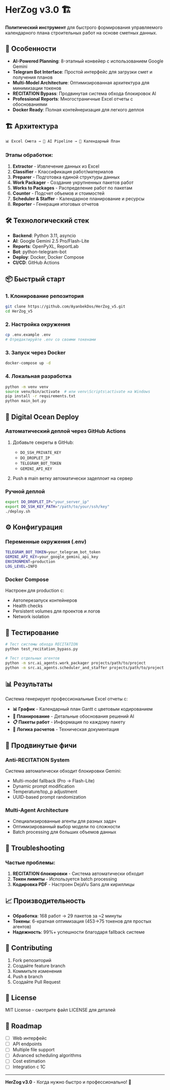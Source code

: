 # HerZog v3.0 🏗️

**Политический инструмент** для быстрого формирования управляемого календарного плана строительных работ на основе сметных данных.

## 🚀 Особенности

- **AI-Powered Planning**: 8-этапный конвейер с использованием Google Gemini
- **Telegram Bot Interface**: Простой интерфейс для загрузки смет и получения планов  
- **Multi-Model Architecture**: Оптимизированная архитектура для минимизации токенов
- **RECITATION Bypass**: Продвинутая система обхода блокировок AI
- **Professional Reports**: Многостраничные Excel отчеты с обоснованиями
- **Docker Ready**: Полная контейнеризация для легкого деплоя

## 🏗️ Архитектура

```
📊 Excel Смета → 🤖 AI Pipeline → 📅 Календарный План
```

### Этапы обработки:
1. **Extractor** - Извлечение данных из Excel
2. **Classifier** - Классификация работ/материалов  
3. **Preparer** - Подготовка единой структуры данных
4. **Work Packager** - Создание укрупненных пакетов работ
5. **Works to Packages** - Распределение работ по пакетам
6. **Counter** - Подсчет объемов и стоимостей
7. **Scheduler & Staffer** - Календарное планирование и ресурсы
8. **Reporter** - Генерация итоговых отчетов

## 🛠️ Технологический стек

- **Backend**: Python 3.11, asyncio
- **AI**: Google Gemini 2.5 Pro/Flash-Lite
- **Reports**: OpenPyXL, ReportLab
- **Bot**: python-telegram-bot
- **Deploy**: Docker, Docker Compose
- **CI/CD**: GitHub Actions

## 📦 Быстрый старт

### 1. Клонирование репозитория
```bash
git clone https://github.com/AyanbekDos/HerZog_v5.git
cd HerZog_v5
```

### 2. Настройка окружения
```bash
cp .env.example .env
# Отредактируйте .env со своими токенами
```

### 3. Запуск через Docker
```bash
docker-compose up -d
```

### 4. Локальная разработка
```bash
python -m venv venv
source venv/bin/activate  # или venv\Scripts\activate на Windows
pip install -r requirements.txt
python main_bot.py
```

## 🌊 Digital Ocean Deploy

### Автоматический деплой через GitHub Actions
1. Добавьте секреты в GitHub:
   - `DO_SSH_PRIVATE_KEY`
   - `DO_DROPLET_IP` 
   - `TELEGRAM_BOT_TOKEN`
   - `GEMINI_API_KEY`

2. Push в main ветку автоматически задеплоит на сервер

### Ручной деплой
```bash
export DO_DROPLET_IP="your_server_ip"
export DO_SSH_KEY_PATH="/path/to/your/ssh/key"
./deploy.sh
```

## ⚙️ Конфигурация

### Переменные окружения (.env)
```bash
TELEGRAM_BOT_TOKEN=your_telegram_bot_token
GEMINI_API_KEY=your_google_gemini_api_key  
ENVIRONMENT=production
LOG_LEVEL=INFO
```

### Docker Compose
Настроен для production с:
- Автоперезапуск контейнеров
- Health checks
- Persistent volumes для проектов и логов
- Network isolation

## 🧪 Тестирование

```bash
# Тест системы обхода RECITATION
python test_recitation_bypass.py

# Тест отдельных агентов  
python -m src.ai_agents.work_packager projects/path/to/project
python -m src.ai_agents.scheduler_and_staffer projects/path/to/project
```

## 📊 Результаты

Система генерирует профессиональные Excel отчеты с:
- **📊 График** - Календарный план Gantt с цветовым кодированием
- **📅 Планирование** - Детальные обоснования решений AI
- **📋 Пакеты работ** - Информация по каждому пакету
- **🧮 Логика расчетов** - Техническая документация

## 🚨 Продвинутые фичи

### Anti-RECITATION System
Система автоматически обходит блокировки Gemini:
- Multi-model fallback (Pro → Flash-Lite)
- Dynamic prompt modification
- Temperature/top_p adjustment
- UUID-based prompt randomization

### Multi-Agent Architecture  
- Специализированные агенты для разных задач
- Оптимизированный выбор модели по сложности
- Batch processing для больших объемов данных

## 🐛 Troubleshooting

### Частые проблемы:
1. **RECITATION блокировки** - Система автоматически обходит
2. **Токен лимиты** - Используется batch processing
3. **Кодировка PDF** - Настроен DejaVu Sans для кириллицы

## 📈 Производительность

- **Обработка**: 168 работ → 29 пакетов за ~2 минуты
- **Токены**: 6-кратная оптимизация (453→75 токенов для простых агентов)  
- **Надежность**: 99%+ успешности благодаря fallback системе

## 🤝 Contributing

1. Fork репозиторий
2. Создайте feature branch
3. Коммитьте изменения  
4. Push в branch
5. Создайте Pull Request

## 📄 License

MIT License - смотрите файл LICENSE для деталей

## 🎯 Roadmap

- [ ] Web интерфейс
- [ ] API endpoints  
- [ ] Multiple file support
- [ ] Advanced scheduling algorithms
- [ ] Cost estimation
- [ ] Integration с 1С

---

**HerZog v3.0** - Когда нужно быстро и профессионально! 🚀